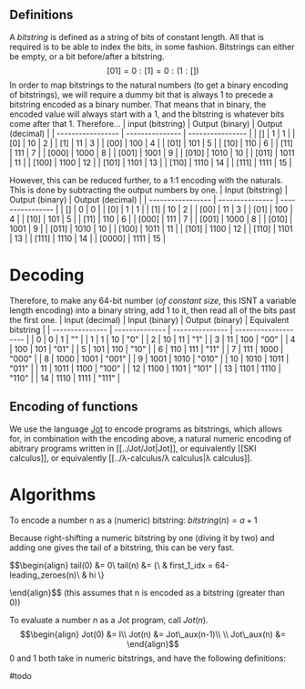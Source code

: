 ## Definitions

A *bitstring* is defined as a string of bits of constant length. All that is required is to be able to index the bits, in some fashion. Bitstrings can either be empty, or a bit before/after a bitstring.
$$[01] = 0:[1] = 0:(1:[])$$
In order to map bitstrings to the natural numbers (to get a binary encoding of bitstrings), we will require a dummy bit that is always 1 to precede a bitstring encoded as a binary number. That means that in binary, the encoded value will always start with a 1, and the bitstring is whatever bits come after that 1. Therefore...
| input (bitstring) | Output (binary) | Output (decimal) |
| ----------------- | --------------- | ---------------- |
| []                | 1               | 1                |
| [0]               | 10              | 2                |
| [1]               | 11              | 3                |
| [00]              | 100             | 4                |
| [01]              | 101             | 5                |
| [10]              | 110             | 6                |
| [11]              | 111             | 7                |
| [000]             | 1000            | 8                |
| [001]             | 1001            | 9                |
| [010]             | 1010            | 10               |
| [011]             | 1011            | 11               |
| [100]             | 1100            | 12               |
| [101]             | 1101            | 13               |
| [110]             | 1110            | 14               |
| [111]             | 1111            | 15               |

However, this can be reduced further, to a 1:1 encoding with the naturals. This is done by subtracting the output numbers by one.
| Input (bitstring) | Output (binary) | Output (decimal) |
| ----------------- | --------------- | ---------------- |
| []                | 0               | 0                |
| [0]               | 1               | 1                |
| [1]               | 10              | 2                |
| [00]              | 11              | 3                |
| [01]              | 100             | 4                |
| [10]              | 101             | 5                |
| [11]              | 110             | 6                |
| [000]             | 111             | 7                |
| [001]             | 1000            | 8                |
| [010]             | 1001            | 9                |
| [011]             | 1010            | 10               |
| [100]             | 1011            | 11               |
| [101]             | 1100            | 12               |
| [110]             | 1101            | 13               |
| [111]             | 1110            | 14               |
| [0000]            | 1111            | 15               |

# Decoding
Therefore, to make any 64-bit number (*of constant size*, this ISNT a variable length encoding) into a binary string, add 1 to it, then read all of the bits past the first one.
| Input (decimal) | Input (binary) | Output (binary) | Equivalent bitstring |
| --------------- | -------------- | --------------- | -------------------- |
| 0               | 0              | 1               | ""                   |
| 1               | 1              | 10              | "0"                  |
| 2               | 10             | 11              | "1"                  |
| 3               | 11             | 100             | "00"                 |
| 4               | 100            | 101             | "01"                 |
| 5               | 101            | 110             | "10"                 |
| 6               | 110            | 111             | "11"                 |
| 7               | 111            | 1000            | "000"                |
| 8               | 1000           | 1001            | "001"                |
| 9               | 1001           | 1010            | "010"                |
| 10              | 1010           | 1011            | "011"                |
| 11              | 1011           | 1100            | "100"                |
| 12              | 1100           | 1101            | "101"                |
| 13              | 1101           | 1110            | "110"                |
| 14              | 1110           | 1111            | "111"                |


## Encoding of functions
We use the language [Jot](https://esolangs.org/wiki/Jot) to encode programs as bitstrings, which allows for, in combination with the encoding above, a natural numeric encoding of abitrary programs written in [[../Jot/Jot|Jot]], or equivalently [[SKI calculus]], or equivalently [[../λ-calculus/λ calculus|λ calculus]].

# Algorithms
To encode a number n as a (numeric) bitstring:
$bitstring(n) = a + 1$

Because right-shifting a numeric bitstring by one (diving it by two) and adding one gives the tail of a bitstring, this can be very fast.

$$\begin{align}
tail(0) &= 0\\
tail(n) &= \{\\
&       first\_1\_idx = 64-leading\_zeroes(n)\\
&             hi
\\\}

\end{align}$$
(this assumes that n is encoded as a bitstring (greater than 0))


To evaluate a number $n$ as a Jot program, call $Jot(n)$.  
$$\begin{align}
Jot(0) &= I\\
Jot(n) &= Jot\_aux(n-1)\\
\\
Jot\_aux(n) &=
\end{align}$$
$0$ and $1$ both take in numeric bitstrings, and have the following definitions:

#todo